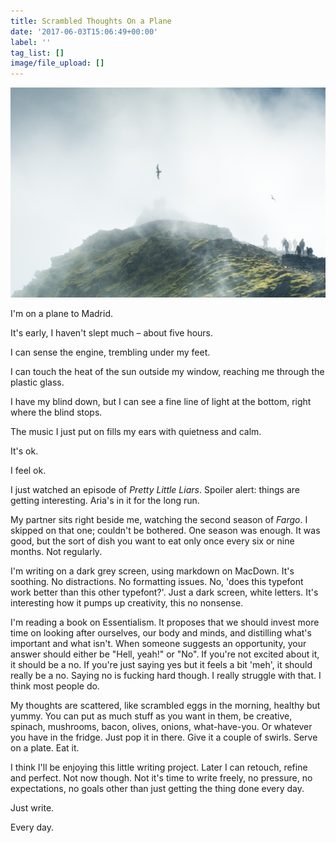 ```yaml
---
title: Scrambled Thoughts On a Plane
date: '2017-06-03T15:06:49+00:00'
label: ''
tag_list: []
image/file_upload: []
---
```



![](/uploads/2017/06/03/mark-west-240572.jpg)

I'm on a plane to Madrid.

It's early, I haven't slept much – about five hours.

I can sense the engine, trembling under my feet.

I can touch the heat of the sun outside my window, reaching me through the plastic glass.

I have my blind down, but I can see a fine line of light at the bottom, right where the blind stops.

The music I just put on fills my ears with quietness and calm.

It's ok.

I feel ok.

I just watched an episode of _Pretty Little Liars_. Spoiler alert: things are getting interesting. Aria's in it for the long run.

My partner sits right beside me, watching the second season of _Fargo_. I skipped on that one; couldn't be bothered. One season was enough. It was good, but the sort of dish you want to eat only once every six or nine months. Not regularly.

I'm writing on a dark grey screen, using markdown on MacDown. It's soothing. No distractions. No formatting issues. No, 'does this typefont work better than this other typefont?'. Just a dark screen, white letters. It's interesting how it pumps up creativity, this no nonsense.

I'm reading a book on Essentialism. It proposes that we should invest more time on looking after ourselves, our body and minds, and distilling what's important and what isn't. When someone suggests an opportunity, your answer should either be "Hell, yeah!" or "No". If you're not excited about it, it should be a no. If you're just saying yes but it feels a bit 'meh', it should really be a no. Saying no is fucking hard though. I really struggle with that. I think most people do.

My thoughts are scattered, like scrambled eggs in the morning, healthy but yummy. You can put as much stuff as you want in them, be creative, spinach, mushrooms, bacon, olives, onions, what-have-you. Or whatever you have in the fridge. Just pop it in there. Give it a couple of swirls. Serve on a plate. Eat it.

I think I'll be enjoying this little writing project. Later I can retouch, refine and perfect. Not now though. Not it's time to write freely, no pressure, no expectations, no goals other than just getting the thing done every day.

Just write.

Every day.

